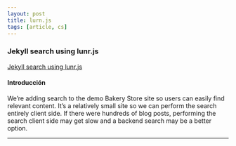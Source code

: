 ```yaml
---
layout: post
title: lurn.js
tags: [article, cs]
---
```


<!--more-->

### Jekyll search using lunr.js

[Jekyll search using lunr.js](https://learn.cloudcannon.com/jekyll/jekyll-search-using-lunr-js/)

#### Introducción

We’re adding search to the demo Bakery Store site so users can easily find relevant content. It’s a relatively small site so we can perform the search entirely client side. If there were hundreds of blog posts, performing the search client side may get slow and a backend search may be a better option.

---